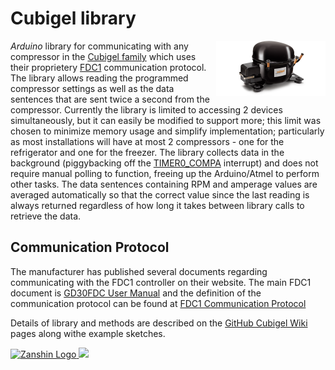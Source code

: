 # Cubigel library
<img src="https://github.com/SV-Zanshin/Cubigel/blob/master/Images/HuayiCompressor.png" width="175" align="right"/> *Arduino* library for communicating with any compressor in the [Cubigel family](http://www.huayicompressor.es/) which uses their proprietery [FDC1](https://www.sv-zanshin.com/r/manuals/cubigel_fdc1_communication_protocol.pdf) communication protocol. The library allows reading the programmed compressor settings as well as the data sentences that are sent twice a second from the compressor.
Currently the library is limited to accessing 2 devices simultaneously, but it can easily be modified to support more; this limit was chosen to minimize memory usage and simplify implementation; particularly as most installations will have at most 2 compressors - one for the refrigerator and one for the freezer.
The library collects data in the background (piggybacking off the [TIMER0_COMPA](https://learn.adafruit.com/multi-tasking-the-arduino-part-2/timers) interrupt) and does not require manual polling to function, freeing up the Arduino/Atmel to perform other tasks. The data sentences containing RPM and amperage values are averaged automatically so that the correct value since the last reading is always returned regardless of how long it takes between library calls to retrieve the data.

## Communication Protocol
The manufacturer has published several documents regarding communicating with the FDC1 controller on their website. The main FDC1 document is [GD30FDC User Manual](http://www.huayicompressor.es/phocadownload/user-manuals/user_manual_gd30fdc.pdf) and the definition of the communication protocol can be found at [FDC1 Communication Protocol](https://www.sv-zanshin.com/r/manuals/cubigel_fdc1_communication_protocol.pdf)

Details of library and methods are described on the [GitHub Cubigel Wiki](https://github.com/SV-Zanshin/Cubigel/wiki) pages along withe example sketches.

[![Zanshin Logo](https://zanduino.github.io/Images/zanshinkanjitiny.gif) <img src="https://zanduino.github.io/Images/zanshintext.gif" width="75"/>](https://www.sv-zanshin.com)
